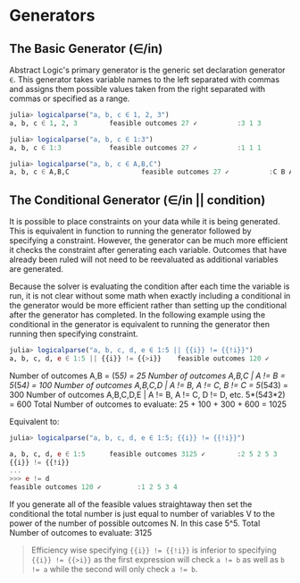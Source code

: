 # Generators

## The Basic Generator (∈/in)

Abstract Logic's primary generator is the generic set declaration generator `∈`. This generator takes variable names to the left separated with commas and assigns them possible values taken from the right separated with commas or specified as a range.

```julia
julia> logicalparse("a, b, c ∈ 1, 2, 3")
a, b, c ∈ 1, 2, 3        feasible outcomes 27 ✓          :3 1 3

julia> logicalparse("a, b, c ∈ 1:3")
a, b, c ∈ 1:3            feasible outcomes 27 ✓          :1 1 1

julia> logicalparse("a, b, c ∈ A,B,C")
a, b, c ∈ A,B,C                  feasible outcomes 27 ✓          :C B A
```

## The Conditional Generator (∈/in || condition)

It is possible to place constraints on your data while it is being generated. This is equivalent in function to running the generator followed by specifying a constraint. However, the generator can be much more efficient it checks the constraint after generating each variable. Outcomes that have already been ruled will not need to be reevaluated as additional variables are generated.

Because the solver is evaluating the condition after each time the variable is run, it is not clear without some math when exactly including a conditional in the generator would be more efficient rather than setting up the conditional after the generator has completed. In the following example using the conditional in the generator is equivalent to running the generator then running then specifying constraint.

```julia
julia> logicalparse("a, b, c, d, e ∈ 1:5 || {{i}} != {{!i}}")
a, b, c, d, e ∈ 1:5 || {{i}} != {{>i}}    feasible outcomes 120 ✓         :3 5 1 2 4
```

Number of outcomes A,B = (5*5) = 25
Number of outcomes A,B,C | A != B = 5*(5*4) = 100
Number of outcomes A,B,C,D | A != B, A != C, B != C = 5*(5*4*3) = 300
Number of outcomes A,B,C,D,E | A != B, A != C, D != D, etc. 5*(5*4*3*2) = 600
Total Number of outcomes to evaluate: 25 + 100 + 300 + 600 = 1025

Equivalent to:
```julia
julia> logicalparse("a, b, c, d, e ∈ 1:5; {{i}} != {{!i}}")

a, b, c, d, e ∈ 1:5      feasible outcomes 3125 ✓        :2 5 2 5 3
{{i}} != {{!i}}
...
>>> e != d
feasible outcomes 120 ✓         :1 2 5 3 4
```

If you generate all of the feasible values straightaway then set the conditional the total number is just equal to number of variables V to the power of the number of possible outcomes N. In this case 5^5.
Total Number of outcomes to evaluate: 3125

> Efficiency wise specifying `{{i}} != {{!i}}` is inferior to specifying `{{i}} != {{>i}}` as the first expression will check `a != b` as well as `b != a` while the second will only check `a != b`.
